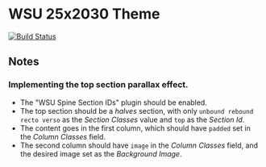 # WSU 25x2030 Theme

[![Build Status](https://travis-ci.org/washingtonstateuniversity/WSU-25x2030-Theme.svg?branch=master)](https://travis-ci.org/washingtonstateuniversity/WSU-25x2030-Theme)

## Notes

### Implementing the top section parallax effect.

* The "WSU Spine Section IDs" plugin should be enabled.
* The top section should be a _halves_ section, with only `unbound rebound recto verso` as the _Section Classes_ value and `top` as the _Section Id_.
* The content goes in the first column, which should have `padded` set in the _Column Classes_ field.
* The second column should have `image` in the _Column Classes_ field, and the desired image set as the _Background Image_.
